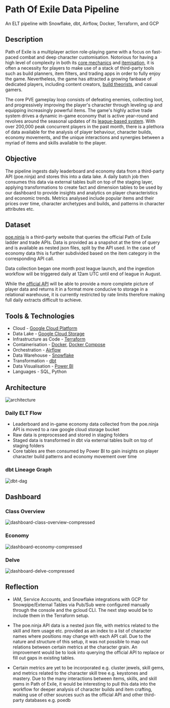 # Path Of Exile Data Pipeline
An ELT pipeline with Snowflake, dbt, Airflow, Docker, Terraform, and GCP

## Description
Path of Exile is a multiplayer action role-playing game with a focus on fast-paced combat and deep character customisation. Notorious for having a high level of complexity in both its [core mechanics](https://www.pathofexile.com/passive-skill-tree) and [itemisation](https://www.reddit.com/r/pathofexile/comments/g1ksx2/what_returning_after_a_few_years_feels_like), it is often a necessity for players to make use of a stack of third-party tools such as build planners, item filters, and trading apps in order to fully enjoy the game. Nevertheless, the game has attracted a growing fanbase of dedicated players, including content creators, [build theorists](https://www.reddit.com/r/pathofexile/comments/scgko9/ms_painta_bit_early_but_we_got_the_manifesto_and/), and casual gamers.

The core PVE gameplay loop consists of defeating enemies, collecting loot, and progressively improving the player's character through leveling up and equipping increasingly powerful items. The game's highly active trade system drives a dynamic in-game economy that is active year-round and revolves around the seasonal updates of its [league-based system](https://www.pathofexile.com/crucible). With over 200,000 peak concurrent players in the past month, there is a plethora of data available for the analysis of player behaviour, character builds, economy movements, and the unique interactions and synergies between a myriad of items and skills available to the player.

## Objective
The pipeline ingests daily leaderboard and economy data from a third-party API (poe.ninja) and stores this into a data lake. A daily batch job then consumes this data via external tables built on top of the staging layer, applying transformations to create fact and dimension tables to be used by our dashboard to provide insights and analytics on player characteristics and economic trends. Metrics analysed include popular items and their prices over time, character archetypes and builds, and patterns in character attributes etc.

## Dataset
[poe.ninja](https://poe.ninja/) is a third-party website that queries the official Path of Exile ladder and trade APIs. Data is provided as a snapshot at the time of query and is available as nested json files, split by the API used. In the case of economy data this is further subdivided based on the item category in the corresponding API call.

Data collection began one month post league launch, and the ingestion workflow will be triggered daily at 12am UTC until end of league in August.

While the [official API](https://www.pathofexile.com/developer/docs) will be able to provide a more complete picture of player data and returns it in a format more conducive to storage in a relational warehouse, it is currently restricted by rate limits therefore making full daily extracts difficult to achieve.

## Tools & Technologies
- Cloud - [Google Cloud Platform](https://cloud.google.com/)
- Data Lake - [Google Cloud Storage](https://cloud.google.com/storage)
- Infrastructure as Code  - [Terraform](https://www.terraform.io/)
- Containerisation - [Docker](https://www.docker.com/), [Docker Compose](https://docs.docker.com/compose/)
- Orchestration - [Airflow](https://airflow.apache.org/)
- Data Warehouse - [Snowflake](https://www.snowflake.com/en/)
- Transformation - [dbt](https://www.getdbt.com/)
- Data Visualisation - [Power BI](https://powerbi.microsoft.com/en-au/)
- Languages - SQL, Python

## Architecture
![architecture](https://github.com/davidnzhang/poe-elt/assets/130720014/f03e14d9-b875-4ca1-a606-bbb79a820935)

### Daily ELT Flow
- Leaderboard and in-game economy data collected from the poe.ninja API is moved to a raw google cloud storage bucket
- Raw data is preprocessed and stored in staging folders
- Staged data is transformed in dbt via external tables built on top of staging folders
- Core tables are then consumed by Power BI to gain insights on player character build patterns and economy movement over time

### dbt Lineage Graph
![dbt-dag](https://github.com/davidnzhang/poe-elt/assets/130720014/9a896064-6b2d-4c1e-b9b3-03693c73b542)

## Dashboard
### Class Overview
![dashboard-class-overview-compressed](https://github.com/davidnzhang/poe-elt/assets/130720014/65584176-78a0-4204-a67c-b2099fe4c73a)
<br />  
### Economy
![dashboard-economy-compressed](https://github.com/davidnzhang/poe-elt/assets/130720014/e62b8661-b6f6-49ec-931a-5f37deb1125f)
<br />  
### Delve
![dashboard-delve-compressed](https://github.com/davidnzhang/poe-elt/assets/130720014/41df0388-bca2-434c-a6d6-9a78c7dc3f7c)

## Reflection
- IAM, Service Accounts, and Snowflake integrations with GCP for Snowpipe/External Tables via Pub/Sub were configured manually through the console and the gcloud CLI. The next step would be to include them in the Terraform setup.

- The poe.ninja API data is a nested json file, with metrics related to the skill and item usage etc. provided as an index to a list of character names where positions may change with each API call. Due to the nature and structure of this setup, it was not possible to map out relations between certain metrics at the character grain. An improvement would be to look into querying the official API to replace or fill out gaps in existing tables.

- Certain metrics are yet to be incorporated e.g. cluster jewels, skill gems, and metrics related to the character skill tree e.g. keystones and mastery. Due to the many interactions between items, skills, and skill gems in Path of Exile, it would be interesting to pull this data into the workflow for deeper analysis of character builds and item crafting, making use of other sources such as the official API and other third-party databases e.g. poedb
